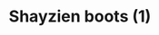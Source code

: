---
layout: item
title: Shayzien boots (1)
item-id: 13358
datatable: true
id: 13358
name: "Shayzien boots (1)"
members: true
lowalch: 10
highalch: 15
examine: "Dress like a tier 1 Shayzien soldier."
monsters:
  - id: 6905
    name: "Soldier (tier 1)"
    members: true
    combat_level: 39
    wiki_url: "https://oldschool.runescape.wiki/w/Soldier_(tier_1)"
    drops:
      - quantity: "1"
        rarity: 1
        drop_requirements: null
---